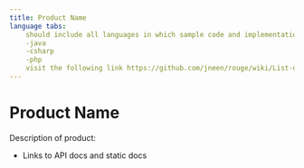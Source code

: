```yaml
---
title: Product Name
language tabs: 
    should include all languages in which sample code and implementation were written, in the format below
    -java
    -csharp
    -php
    visit the following link https://github.com/jneen/rouge/wiki/List-of-supported-languages-and-lexers for supported laguages
---
```


# Product Name

  Description of product:

- Links to API docs and static docs 
